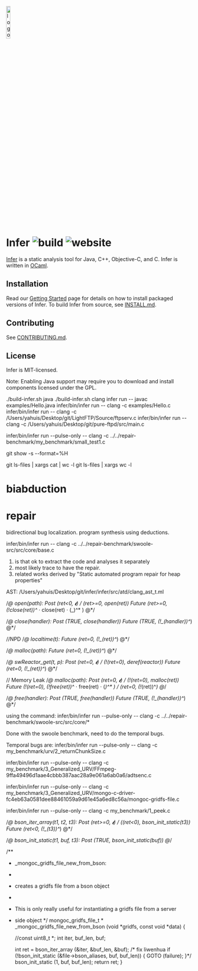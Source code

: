 <img src="website/static/img/logo.png" alt="logo" width="15%" />

# Infer ![build](https://github.com/facebook/infer/actions/workflows/install.yml/badge.svg) ![website](https://github.com/facebook/infer/actions/workflows/deploy.yml/badge.svg)

[Infer](http://fbinfer.com/) is a static analysis tool for Java,
C++, Objective-C, and C. Infer is written in [OCaml](https://ocaml.org/).

## Installation

Read our [Getting
Started](http://fbinfer.com/docs/getting-started) page for
details on how to install packaged versions of Infer. To build Infer
from source, see [INSTALL.md](./INSTALL.md).

## Contributing

See [CONTRIBUTING.md](./CONTRIBUTING.md).

## License

Infer is MIT-licensed.

Note: Enabling Java support may require you to download and install 
components licensed under the GPL.



./build-infer.sh java
./build-infer.sh clang
infer run -- javac examples/Hello.java
infer/bin/infer run -- clang -c examples/Hello.c  
infer/bin/infer run -- clang -c /Users/yahuis/Desktop/git/LightFTP/Source/ftpserv.c
infer/bin/infer run -- clang -c /Users/yahuis/Desktop/git/pure-ftpd/src/main.c



infer/bin/infer run --pulse-only -- clang -c ../../repair-benchmark/my_benchmark/small_test1.c


git show -s --format=%H

git ls-files | xargs cat | wc -l
git ls-files | xargs wc -l

# biabduction 
# repair 

bidirectional bug localization. 
program synthesis using deductions. 



infer/bin/infer run -- clang -c ../../repair-benchmark/swoole-src/src/core/base.c


1. is that ok to extract the code and analyses it separately 
2. most likely trace to have the repair. 
3. related works derived by "Static automated program repair for heap properties"



AST: 
/Users/yahuis/Desktop/git/infer/infer/src/atd/clang_ast_t.ml




/*@  open(path): 
    Post (ret<0, 𝝐) \/ (ret>=0, open(ret))
    Future (ret>=0, (!close(ret))^* · close(ret) · (_)^* )  @*/


/*@  close(handler): 
    Post (TRUE, close(handler)) 
    Future  (TRUE, (!_(handler))^*)  @*/


//NPD
/*@  localtime(t): 
    Future  (ret=0, (!_(ret))^*)  @*/


/*@  malloc(path): 
    Future  (ret=0, (!_(ret))^*)  @*/


/*@  swReactor_get(t, p): 
    Post (ret=0, 𝝐) \/ (!(ret=0), deref(reactor)) 
    Future  (ret=0, (!_(ret))^*)  @*/


// Memory Leak
/*@ malloc(path): 
    Post (ret=0, 𝝐) \/ (!(ret=0), malloc(ret))
    Future (!(ret=0), (!free(ret))^* · free(ret) · (_)^* ) \/ (ret=0, (!_(ret))^*) @*/


/*@ free(handler): 
    Post (TRUE, free(handler)) 
    Future  (TRUE, (!_(handler))^*)  @*/

using the command: 
infer/bin/infer run --pulse-only -- clang -c ../../repair-benchmark/swoole-src/src/core/*


Done with the swoole benchmark, need to do the temporal bugs. 

Temporal bugs are: 
infer/bin/infer run --pulse-only -- clang -c my_benchmark/urv/2_returnChunkSize.c

infer/bin/infer run --pulse-only -- clang -c my_benchmark/3_Generalized_URV/FFmpeg-9ffa49496d1aae4cbbb387aac28a9e061a6ab0a6/adtsenc.c

infer/bin/infer run --pulse-only -- clang -c my_benchmark/3_Generalized_URV/mongo-c-driver-fc4eb63a0581dee88461059a9d61e45a6ed8c56a/mongoc-gridfs-file.c

infer/bin/infer run --pulse-only -- clang -c my_benchmark/1_peek.c 



/*@ bson_iter_array(t1, t2, t3): 
    Post (ret>=0, 𝝐) \/ ((ret<0), bson_init_static(t3)) 
    Future  (ret<0, (!_(t3))^*)  @*/


/*@ bson_init_static(t1, buf, t3): 
    Post (TRUE, bson_init_static(buf)) @*/


/**
 * _mongoc_gridfs_file_new_from_bson:
 *
 * creates a gridfs file from a bson object
 *
 * This is only really useful for instantiating a gridfs file from a server
 * side object
 */
mongoc_gridfs_file_t *
_mongoc_gridfs_file_new_from_bson (void *gridfs, const void *data)
{

   //const uint8_t *;
   int iter, buf_len, buf;

   int ret = bson_iter_array (&iter, &buf_len, &buf);
         /* fix liwenhua if (!bson_init_static (&file->bson_aliases, buf, buf_len)) {
            GOTO (failure);
         }*/
   bson_init_static (1, buf, buf_len);
   return ret;
}

